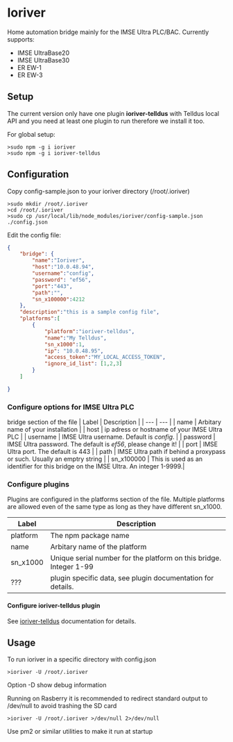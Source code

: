 Ioriver
=======

Home automation bridge mainly for the IMSE Ultra PLC/BAC. Currently supports:
- IMSE UltraBase20
- IMSE UltraBase30
- ER EW-1
- ER EW-3

## Setup

The current version only have one plugin **ioriver-telldus** with Telldus local API and you need at least one plugin to run therefore we install it too.

For global setup:
```
>sudo npm -g i ioriver
>sudo npm -g i ioriver-telldus
```

## Configuration 
Copy config-sample.json to your ioriver directory (/root/.ioriver)
```
>sudo mkdir /root/.ioriver
>cd /root/.ioriver
>sudo cp /usr/local/lib/node_modules/ioriver/config-sample.json ./config.json 
```
Edit the config file:
```json
{
    "bridge": {
        "name":"Ioriver",
        "host":"10.0.48.94",
        "username":"config",
        "password": "ef56",
        "port":"443",
        "path":"",
        "sn_x100000":4212
    },
    "description":"this is a sample config file",
    "platforms":[
        {
            "platform":"ioriver-telldus",
            "name":"My Telldus",
            "sn_x1000":1,
            "ip": "10.0.48.95",
            "access_token":"MY_LOCAL_ACCESS_TOKEN",
            "ignore_id_list": [1,2,3]
        }
    ]

}
```
### Configure options for IMSE Ultra PLC

bridge section of the file
| Label | Description |
| --- | --- |
| name | Arbitary name of your installation |
| host | ip adress or hostname of your IMSE Ultra PLC |
| username | IMSE Ultra username. Default is *config*. |
| password | IMSE Ultra password. The default is *ef56*, please change it! |
| port | IMSE Ultra port. The default is 443 |
| path | IMSE Ultra path if behind a proxypass or such. Usually an emptry string |
| sn_x100000 | This is used as an identifier for this bridge on the IMSE Ultra. An integer 1-9999.|

### Configure plugins
Plugins are configured in the platforms section of the file. Multiple platforms are allowed even of the same type as long as they have different sn_x1000.

| Label | Description |
| --- | --- |
| platform | The npm package name |
| name | Arbitary name of the platform |
| sn_x1000 | Unique serial number for the platform on this bridge. Integer 1-99 |
| ??? | plugin specific data, see plugin documentation for details. |


#### Configure ioriver-telldus plugin
See [ioriver-telldus](https://www.npmjs.com/package/ioriver-telldus) documentation for details.


## Usage

To run ioriver in a specific directory with config.json
```
>ioriver -U /root/.ioriver
```

Option -D show debug information


Running on Rasberry it is recommended to redirect standard output to /dev/null to avoid trashing the SD card
```
>ioriver -U /root/.ioriver >/dev/null 2>/dev/null
```

Use pm2 or similar utilities to make it run at startup
